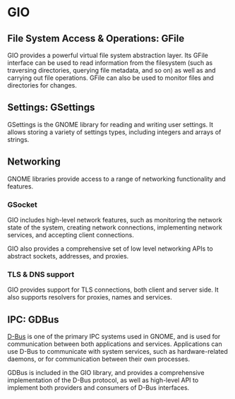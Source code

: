 # GIO

## File System Access & Operations: GFile

GIO provides a powerful virtual file system abstraction layer. Its GFile interface can be used to read information from
the filesystem (such as traversing directories, querying file metadata, and so on) as well as and carrying out file
operations. GFile can also be used to monitor files and directories for changes.

## Settings: GSettings

GSettings is the GNOME library for reading and writing user settings. It allows storing a variety of settings types,
including integers and arrays of strings.

## Networking

GNOME libraries provide access to a range of networking functionality and features.

### GSocket

GIO includes high-level network features, such as monitoring the network state of the system, creating network
connections, implementing network services, and accepting client connections.

GIO also provides a comprehensive set of low level networking APIs to abstract sockets, addresses, and proxies.

### TLS & DNS support

GIO provides support for TLS connections, both client and server side. It also supports resolvers for proxies, names and
services.

## IPC: GDBus

[D-Bus](https://www.freedesktop.org/wiki/Software/dbus/) is one of the primary IPC systems used in GNOME, and is used
for communication between both applications and services. Applications can use D-Bus to communicate with system
services, such as hardware-related daemons, or for communication between their own processes.

GDBus is included in the GIO library, and provides a comprehensive implementation of the D-Bus protocol, as well as
high-level API to implement both providers and consumers of D-Bus interfaces.
